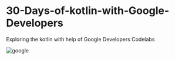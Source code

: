 # 30-Days-of-kotlin-with-Google-Developers

Exploring the kotlin with help of Google Developers Codelabs

![google](https://user-images.githubusercontent.com/56548231/83945975-aeec4000-a82b-11ea-8d7f-ba7361d4a1a5.jpg)

